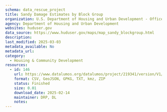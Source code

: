 ```yaml
---
schema: data_rescue_project 
title: Sandy Damage Estimates by Block Group
organization: U.S. Department of Housing and Urban Development - Office of Policy Development and Research
agency: Department of Housing and Urban Development
websites: huduser.gov
data_source: https://www.huduser.gov/maps/map_sandy_blockgroup.html
description: 
last_modified: 2025-03-03
metadata_available: No
metadata_url: 
category:
  - Housing & Community Development 
resources:
  - id: 146
    url: https://www.datalumos.org/datalumos/project/219341/version/V1/view
    format: CSV, GeoJSON, GPKG, TXT, kmz, ZIP
    status: Finished
    size: 0.01
    download_date: 2025-02-14
    maintainer: DRP, DL
    notes: 
---
```

